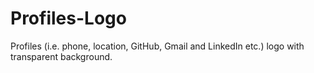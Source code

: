 # Profiles-Logo
Profiles (i.e. phone, location, GitHub, Gmail and LinkedIn etc.) logo with transparent background.
